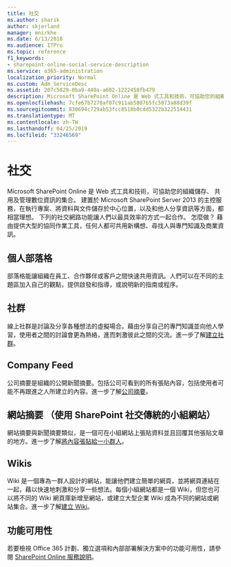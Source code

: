 ```yaml
---
title: 社交
ms.author: sharik
author: skjerland
manager: mnirkhe
ms.date: 6/13/2018
ms.audience: ITPro
ms.topic: reference
f1_keywords:
- sharepoint-online-social-service-description
ms.service: o365-administration
localization_priority: Normal
ms.custom: Adm_ServiceDesc
ms.assetid: 207c5829-0ba9-440a-a602-1222458fb479
description: Microsoft SharePoint Online 是 Web 式工具和技術，可協助您的組織儲存、 共用及管理數位資訊的集合。 建置於 Microsoft SharePoint Server 2013 的主控服務，在執行專案、將資料與文件儲存於中心位置，以及和他人分享資訊等方面，都相當理想。 下列的社交網路功能讓人們以最具效率的方式一起合作。 怎麼做？ 藉由提供大型的協同作業工具，任何人都可共用新構想、尋找人與專門知識及商業資訊。
ms.openlocfilehash: 7cfe67b7278af07c911ab5807b5fc5073a88d39f
ms.sourcegitcommit: 830694c729ab53fcc8518b0cdd5322b322514431
ms.translationtype: MT
ms.contentlocale: zh-TW
ms.lasthandoff: 04/25/2019
ms.locfileid: "33246569"
---
```

# <a name="social"></a>社交

Microsoft SharePoint Online 是 Web 式工具和技術，可協助您的組織儲存、 共用及管理數位資訊的集合。 建置於 Microsoft SharePoint Server 2013 的主控服務，在執行專案、將資料與文件儲存於中心位置，以及和他人分享資訊等方面，都相當理想。 下列的社交網路功能讓人們以最具效率的方式一起合作。 怎麼做？ 藉由提供大型的協同作業工具，任何人都可共用新構想、尋找人與專門知識及商業資訊。 
  
## <a name="personal-blogs"></a>個人部落格
<a name="bkmk_Blogs"> </a>

部落格能讓組織在員工、合作夥伴或客戶之間快速共用資訊。人們可以在不同的主題區加入自己的觀點，提供啟發和指導，或說明新的指南或程序。
  
## <a name="community"></a>社群
<a name="bkmk_Community"> </a>

線上社群是討論及分享各種想法的虛擬場合。藉由分享自己的專門知識並向他人學習，使用者之間的討論會更為熱絡，進而刺激彼此之間的交流。進一步了解[建立社群](https://go.microsoft.com/fwlink/p/?LinkId=271061)。
  
## <a name="company-feed"></a>Company Feed
<a name="bkmk_CompanyFeed"> </a>

公司摘要是組織的公開新聞摘要。包括公司可看到的所有張貼內容，包括使用者可能不再跟進之人所建立的內容。進一步了解[公司摘要](https://go.microsoft.com/fwlink/p/?LinkId=271062)。
  
## <a name="site-feed-classic-team-site-using-sharepoint-social"></a>網站摘要 （使用 SharePoint 社交傳統的小組網站）
<a name="bkmk_SiteFeed"> </a>

網站摘要與新聞摘要類似，是一個可在小組網站上張貼資料並且回覆其他張貼文章的地方。進一步了解[將內容張貼給一小群人](https://go.microsoft.com/fwlink/p/?LinkId=271071)。
  
## <a name="wikis"></a>Wikis
<a name="bkmk_Wikis"> </a>

Wiki 是一個專為一群人設計的網站，能讓他們建立簡單的網頁，並將網頁連結在一起，藉以快速地刺激和分享一些想法。每個小組網站都是一個 Wiki，但您也可以將不同的 Wiki 網頁庫新增至網站，或建立大型企業 Wiki 成為不同的網站或網站集合。進一步了解[建立 Wiki](https://go.microsoft.com/fwlink/p/?LinkId=271358)。
  
## <a name="feature-availability"></a>功能可用性
<a name="bkmk_Wikis"> </a>

若要檢視 Office 365 計劃、獨立選項和內部部署解決方案中的功能可用性，請參閱 [SharePoint Online 服務說明](sharepoint-online-service-description.md)。
  

